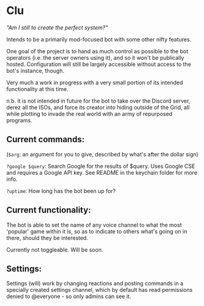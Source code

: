 # Clu

*"Am I still to create the perfect system?"*

Intends to be a primarily mod-focused bot with some other nifty features.

One goal of the project is to hand as much control as possible to the bot operators (i.e. the server owners using it), and so it won't be publically hosted. Configuration will still be largely accessible without access to the bot's instance, though.

Very much a work in progress with a very small portion of its intended functionality at this time.

n.b. it is not intended in future for the bot to take over the Discord server, derez all the ISOs, and force its creator into hiding outside of the Grid, all while plotting to invade the real world with an army of repurposed programs.

## Current commands:
(`$arg`: an argument for you to give, described by what's after the dollar sign)

`?google $query`: Search Google for the results of $query. Uses Google CSE and requires a Google API key. See README in the keychain folder for more info.

`?uptime`: How long has the bot been up for?

## Current functionality:

The bot is able to set the name of any voice channel to what the most 'popular' game within it is, so as to indicate to others what's going on in there, should they be interested.

Currently not toggleable. Will be soon.

## Settings:

Settings (will) work by changing reactions and posting commands in a specially created settings channel, which by default has read permissions denied to @everyone - so only admins can see it.